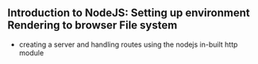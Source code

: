## Introduction to NodeJS: Setting up environment Rendering to browser File system

- creating a server and handling routes using the nodejs in-built http module